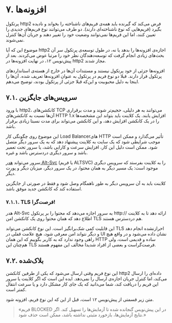 # ۷. افزونه‌ها

پرتکول http2 فرض می‌کند که گیرنده باید همه‌ی فریم‌های ناشناخته را بخواند و نادیده بگیرد (فریم‌هایی که نوع ناشناخته‌ای دارند). دو طرف می‌توانند نوع فریم‌های جدیدی را تعیین کنند، اما این فریم‌ها نمی‌توانند وضعیت خود را تغییر دهند و جریان آن‌ها کنترل نمی‌شوند.

موضوع این که آیا http2 اجازه‌ی افزونه‌ها را بدهد یا نه، در طول توسعه‌ی پرتکول سر آن بحث‌های زیادی انجام گرفت که توسعه‌دهندگان نظر خود را مرتبا عوض می‌کردند. بعد از پیش‌نویس ۱۲، در نهایت افزونه‌ها در http2 مجاز شدند.

افزونه‌ها جزئی از خود پرتکول نیستند و مستندات آن‌ها در خارج از هسته‌ی استانداردهای پرتکول قرار دارند. قبلا دو نوع فریم در پرتکول به عنوان افزونه‌ها تعریف شده. آن‌ها را اینجا به دلیل محبوبیت و این‌که قبلا جزئی از پرتکول بودند، توضیح می‌دهم.

## ۷.۱. سرویس‌های جایگزین

با ورود http2، کانکشن‌های TCP می‌توانند به هر دلیلی، حجیم‌تر شوند و مدت برقراری آن‌ها نسبت به کانکشن‌های HTTP 1.x افزایش یابند. یک کلاینت باید بتواند این مشخصه‌ها را در یک کانکشن افزایش دهد، و این کانکشن می‌تواند برای مدت نسبتا زیادی برقرار باشد.

این موضوع روی چگونگی کار Load Balancerهای HTTP تأثیر می‌گذارد و ممکن است موجب شرایطی شود که یک سایت به کلاینت پیشنهاد دهد که به یک سرور دیگر متصل شود. ممکن است دلیل این کار، افزایش سرعت و کارایی باشد، یا سرور تحت تعمیر باشد و سرور دیگری در‌دسترس باشد و غیره.

سرور می‌تواند [هدر Alt-Svc](https://tools.ietf.org/html/draft-ietf-httpbis-alt-svc-10) (یا فریم ALTSVC) را به کلاینت بفرستد که سرویس دیگری موجود است: یک مسیر دیگر به همان محتوا، در یک سرور دیگر، میزبان دیگر و پورت دیگر.

کلاینت باید به آن سرویس دیگر به طور ناهمگام وصل شود و فقط در صورتی از جایگزین استفاده کند که کانکشن جدید موفق باشد.

### ۷.۱.۱. TLS فرصت‌گرا!

هدر Alt-Svc به سرور اجازه می‌دهد که محتوا را بر پرتکول http:// ارائه دهد تا به کلاینت اطلاع دهد که همان محتوا روی یک کانکشن امن TLS هم دردسترس هستند.

این قابلیت کمی شک‌بر‌انگیز است. این نوع کانکشن می‌تواند TLS احرازنشده انجام دهد و دیگر نتواند امن معرفی شود، هیچ علامت قفلی در UI نشان داده می‌شود و در واقع هیچ راهی وجود ندارد که به کاربر بگوییم که این همان HTTP ساده و قدیمی است، ولی هم‌چنان این TLS فرصت‌گراست و بعضی از افراد شدیدا مخالف این مفهوم هستند.

## ۷.۲. بلاک‌شده

این نوع فریم وقتی ارسال می‌شود که یکی از طرفین کانکشن http2 داده‌ای را ارسال می‌کند، اما کنترل جریان اجازه‌ی ارسال را نمی‌دهد. ایده این است که اگر کلاینت یا سرور این فریم را دریافت کند، شما می‌دانید که یک جای کار مشکل دارد و یا سرعت انتقال کمتر است.

متن زیر قسمتی از پیش‌نویس ۱۲ است، قبل از این که این نوع فریم، افزونه شود.

> «فریم BLOCKED در این پیش‌نویس گنجانده شده تا آزمایش‌ها را تسهیل کند. اگر نتایج آزمایش‌ها، بازخورد مثبتی نداشته باشد، ممکن است حذف شود.»

